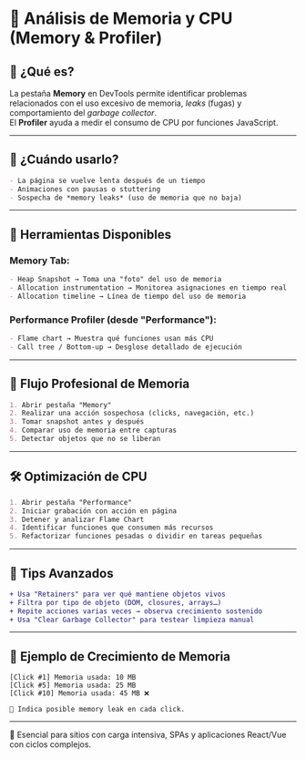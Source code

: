 
# 🧠 Análisis de Memoria y CPU (Memory & Profiler)

## 🧩 ¿Qué es?
La pestaña **Memory** en DevTools permite identificar problemas relacionados con el uso excesivo de memoria, *leaks* (fugas) y comportamiento del *garbage collector*.  
El **Profiler** ayuda a medir el consumo de CPU por funciones JavaScript.

---

## 🧪 ¿Cuándo usarlo?
```markdown
- La página se vuelve lenta después de un tiempo
- Animaciones con pausas o stuttering
- Sospecha de *memory leaks* (uso de memoria que no baja)
```

---

## 🔬 Herramientas Disponibles
### Memory Tab:
```markdown
- Heap Snapshot → Toma una "foto" del uso de memoria
- Allocation instrumentation → Monitorea asignaciones en tiempo real
- Allocation timeline → Línea de tiempo del uso de memoria
```

### Performance Profiler (desde "Performance"):
```markdown
- Flame chart → Muestra qué funciones usan más CPU
- Call tree / Bottom-up → Desglose detallado de ejecución
```

---

## 🎯 Flujo Profesional de Memoria
```markdown
1. Abrir pestaña "Memory"
2. Realizar una acción sospechosa (clicks, navegación, etc.)
3. Tomar snapshot antes y después
4. Comparar uso de memoria entre capturas
5. Detectar objetos que no se liberan
```

---

## 🛠️ Optimización de CPU
```markdown
1. Abrir pestaña "Performance"
2. Iniciar grabación con acción en página
3. Detener y analizar Flame Chart
4. Identificar funciones que consumen más recursos
5. Refactorizar funciones pesadas o dividir en tareas pequeñas
```

---

## 🧰 Tips Avanzados
```diff
+ Usa "Retainers" para ver qué mantiene objetos vivos
+ Filtra por tipo de objeto (DOM, closures, arrays…)
+ Repite acciones varias veces → observa crecimiento sostenido
+ Usa "Clear Garbage Collector" para testear limpieza manual
```

---

## 🧪 Ejemplo de Crecimiento de Memoria
```plaintext
[Click #1] Memoria usada: 10 MB
[Click #5] Memoria usada: 25 MB
[Click #10] Memoria usada: 45 MB ❌

🔺 Indica posible memory leak en cada click.
```

---

🔎 Esencial para sitios con carga intensiva, SPAs y aplicaciones React/Vue con ciclos complejos.

